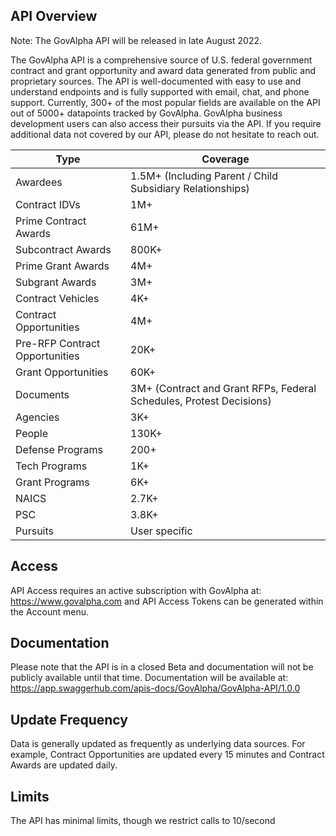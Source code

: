 ## API Overview
Note: The GovAlpha API will be released in late August 2022.

The GovAlpha API is a comprehensive source of U.S. federal government contract and grant opportunity and award data generated from public and proprietary sources.  The API is well-documented with easy to use and understand endpoints and is fully supported with email, chat, and phone support.  Currently, 300+ of the most popular fields are available on the API out of 5000+ datapoints tracked by GovAlpha. GovAlpha business development users can also access their pursuits via the API. If you require additional data not covered by our API, please do not hesitate to reach out.  

| Type                            | Coverage                                                                                |
| --------------------------------|-----------------------------------------------------------------------------------------|
| Awardees                        | 1.5M+ (Including Parent / Child Subsidiary Relationships) |
| Contract IDVs                   | 1M+ |
| Prime Contract Awards           | 61M+ |
| Subcontract Awards              | 800K+ |
| Prime Grant Awards              | 4M+ |
| Subgrant Awards                 | 3M+ |
| Contract Vehicles               | 4K+|
| Contract Opportunities          | 4M+|
| Pre-RFP Contract Opportunities  | 20K+|
| Grant Opportunities             | 60K+|
| Documents                       | 3M+ (Contract and Grant RFPs, Federal Schedules, Protest Decisions)|
| Agencies                        | 3K+ |
| People                          | 130K+ |
| Defense Programs                | 200+|
| Tech Programs                   | 1K+|
| Grant Programs                  | 6K+ |
| NAICS                           | 2.7K+ |
| PSC                             | 3.8K+ |
| Pursuits                        | User specific |

## Access
API Access requires an active subscription with GovAlpha at: https://www.govalpha.com and API Access Tokens can be generated within the Account menu.  

## Documentation
Please note that the API is in a closed Beta and documentation will not be publicly available until that time.  Documentation will be available at: https://app.swaggerhub.com/apis-docs/GovAlpha/GovAlpha-API/1.0.0

## Update Frequency
Data is generally updated as frequently as underlying data sources.  For example, Contract Opportunities are updated every 15 minutes and Contract Awards are updated daily.

## Limits
The API has minimal limits, though we restrict calls to 10/second
